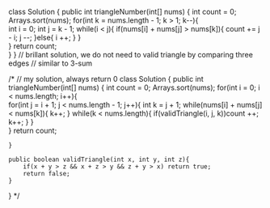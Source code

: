 class Solution {
    public int triangleNumber(int[] nums) {
        int count = 0;
        Arrays.sort(nums);
        for(int k = nums.length - 1; k > 1; k--){            
            int i = 0;
            int j = k - 1;
            while(i < j){
                if(nums[i] + nums[j] > nums[k]){
                    count += j - i;
                    j --;
                }else{
                    i ++;
                }
            }         
        }
        return count;       
    }
}
// brillant solution, we do not need to valid triangle by comparing three edges
// similar to 3-sum

/*
// my solution, always return 0 
class Solution {
    public int triangleNumber(int[] nums) {
        int count = 0;
        Arrays.sort(nums);
        for(int i = 0; i < nums.length; i++){            
            for(int j = i + 1; j < nums.length - 1; j++){
                int k = j + 1;
                while(nums[i] + nums[j] < nums[k]){
                    k++;
                }
                while(k < nums.length){
                    if(validTriangle(i, j, k))count ++;
                    k++;
                }
            }            
        }
        return count;
        
    }

    public boolean validTriangle(int x, int y, int z){
        if(x + y > z && x + z > y && z + y > x) return true;
        return false;
    }
}
*/